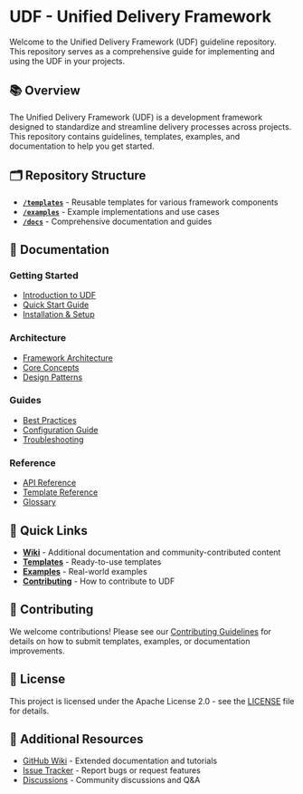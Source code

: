 # UDF - Unified Delivery Framework

Welcome to the Unified Delivery Framework (UDF) guideline repository. This repository serves as a comprehensive guide for implementing and using the UDF in your projects.

## 📚 Overview

The Unified Delivery Framework (UDF) is a development framework designed to standardize and streamline delivery processes across projects. This repository contains guidelines, templates, examples, and documentation to help you get started.

## 🗂️ Repository Structure

- **[`/templates`](./templates/)** - Reusable templates for various framework components
- **[`/examples`](./examples/)** - Example implementations and use cases
- **[`/docs`](./docs/)** - Comprehensive documentation and guides

## 📖 Documentation

### Getting Started
- [Introduction to UDF](./docs/getting-started/introduction.md)
- [Quick Start Guide](./docs/getting-started/quick-start.md)
- [Installation & Setup](./docs/getting-started/installation.md)

### Architecture
- [Framework Architecture](./docs/architecture/overview.md)
- [Core Concepts](./docs/architecture/core-concepts.md)
- [Design Patterns](./docs/architecture/design-patterns.md)

### Guides
- [Best Practices](./docs/guides/best-practices.md)
- [Configuration Guide](./docs/guides/configuration.md)
- [Troubleshooting](./docs/guides/troubleshooting.md)

### Reference
- [API Reference](./docs/reference/api.md)
- [Template Reference](./docs/reference/templates.md)
- [Glossary](./docs/reference/glossary.md)

## 🚀 Quick Links

- **[Wiki](../../wiki)** - Additional documentation and community-contributed content
- **[Templates](./templates/)** - Ready-to-use templates
- **[Examples](./examples/)** - Real-world examples
- **[Contributing](./CONTRIBUTING.md)** - How to contribute to UDF

## 🤝 Contributing

We welcome contributions! Please see our [Contributing Guidelines](./CONTRIBUTING.md) for details on how to submit templates, examples, or documentation improvements.

## 📄 License

This project is licensed under the Apache License 2.0 - see the [LICENSE](./LICENSE) file for details.

## 🔗 Additional Resources

- [GitHub Wiki](../../wiki) - Extended documentation and tutorials
- [Issue Tracker](../../issues) - Report bugs or request features
- [Discussions](../../discussions) - Community discussions and Q&A
